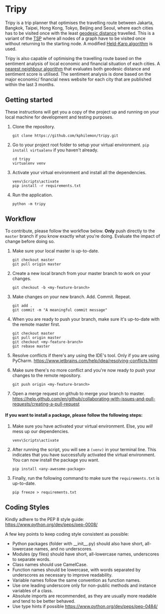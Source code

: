 # Tripy
Tripy is a trip planner that optimises the travelling route between Jakarta, Bangkok, Taipei, Hong Kong, 
Tokyo, Beijing and Seoul, where each cities has to be visited once with the least [geodesic distance](https://en.wikipedia.org/wiki/Geodesics_on_an_ellipsoid) 
travelled. This is a variant of the [TSP](https://en.wikipedia.org/wiki/Travelling_salesman_problem) where all nodes of 
a graph have to be visited once without returning to the starting node. A modified [Held-Karp algorithm](https://en.wikipedia.org/wiki/Held%E2%80%93Karp_algorithm)
is used.  

Tripy is also capable of optimising the travelling route based on the sentiment analysis of local economic and financial 
situation of each cities. A [nearest neighbour algorithm](https://en.wikipedia.org/wiki/Nearest_neighbour_algorithm) 
that evaluates both geodesic distance and sentiment score is utilised. The sentiment analysis is done based on the 
major economic/ financial news website for each city that are published within the last 3 months.

## Getting started
These instructions will get you a copy of the project up and running on your local machine for development and testing purposes.
1. Clone the repository.

    ```
    git clone https://github.com/kphilemon/tripy.git
    ```
2. Go to your project root folder to setup your virtual environment. `pip install virtualenv` if you haven't already.
    ```
    cd tripy
    virtualenv venv
    ```
3. Activate your virtual environment and install all the dependencies.
    ```
    venv\Scripts\activate
    pip install -r requirements.txt
    ```
4. Run the application.
    ```
    python -m tripy
    ```

## Workflow
To contribute, please follow the workflow below. **Only** push directly to the `master` branch if you know exactly what you're doing. Evaluate the impact of change before doing so.

1. Make sure your local master is up-to-date.

    ```
    git checkout master
    git pull origin master
    ```
2. Create a new local branch from your master branch to work on your changes.
    ```
    git checkout -b <my-feature-branch>
    ```
3. Make changes on your new branch. Add. Commit. Repeat.
    ```
    git add .
    git commit -m "A meaningful commit message"
    ```
4. When you are ready to push your branch, make sure it's up-to-date with the remote master first.
    ```
    git checkout master
    git pull origin master
    git checkout <my-feature-branch>
    git rebase master
    ```
5. Resolve conflicts if there's any using the IDE's tool. Only if you are using PyCharm.
    https://www.jetbrains.com/help/idea/resolving-conflicts.html

6. Make sure there's no more conflict and you're now ready to push your changes to the remote repository.
    ```
    git push origin <my-feature-branch>
    ```
7. Open a merge request on github to merge your branch to master.
    https://help.github.com/en/github/collaborating-with-issues-and-pull-requests/creating-a-pull-request

#### If you want to install a package, please follow the following steps:
1. Make sure you have activated your virtual environment. Else, you *will* mess up our dependencies.

    ```
    venv\Scripts\activate
    ```
2. After running the script, you will see a `(venv)` in your terminal line. This indicates that you have successfully activated the virtual environment.
   You can now install the package you want.
    ```
    pip install <any-awesome-package>
    ```
3. Finally, run the following command to make sure the `requirements.txt` is up-to-date.
    ```
    pip freeze > requirements.txt
    ```

## Coding Styles
Kindly adhere to the PEP 8 style guide: https://www.python.org/dev/peps/pep-0008/

A few key points to keep coding style consistent as possible:
- Python packages (folder with \_\_init__.py) should also have short, all-lowercase names, and no underscores.
- Modules (py files) should have short, all-lowercase names, underscores to separate words.
- Class names should use CamelCase.
- Function names should be lowercase, with words separated by underscores as necessary to improve readability.
- Variable names follow the same convention as function names.
- Use one leading underscore only for non-public methods and instance variables of a class.
- Absolute imports are recommended, as they are usually more readable and tend to be better behaved.
- Use type hints if possible https://www.python.org/dev/peps/pep-0484/